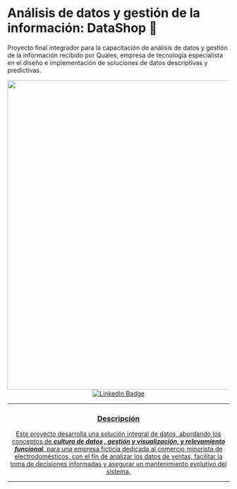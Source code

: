 # Análisis de datos y gestión de la información: DataShop 🚀

<div id = "header" align = "center">
</div>

Proyecto final integrador para la capacitación de análisis de datos y gestión de la información recibido por Quales, empresa de tecnología especialista en el diseño e implementación de soluciones de datos descriptivas y predictivas. 

<div id = "header" align = "center">
  <img src="https://github.com/smartinez24/Quales/blob/main/Diagrama_modelo_completo.png" width="700" />
</div>

<div id ='badges' align = 'center'>
  <a href = 'https://www.linkedin.com/in/carlos-martinez08'>
    <img src = 'https://img.shields.io/badge/LinkedIn-0077B5?style=for-the-badge&logo=linkedin&logoColor=white' alt = 'LinkedIn Badge' />

<div align = 'center'>
</div>

---
<h3> Descripción </h3>

Este proyecto desarrolla una solución integral de datos, abordando los conceptos de ***cultura de datos , gestión y visualización, y relevamiento funcional***, para una empresa ficticia dedicada al comercio minorista de electrodomésticos, con el fin de analizar los datos de ventas, facilitar la toma de decisiones informadas y asegurar un mantenimiento evolutivo del sistema. 

---

